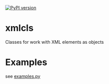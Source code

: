 [![PyPI version](https://badge.fury.io/py/xmlcls.svg)](https://badge.fury.io/py/xmlcls)

# xmlcls
Classes for work with XML elements as objects

# Examples

see [examples.py](examples.py)
